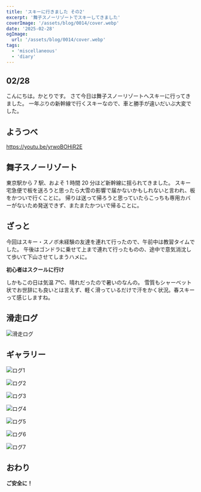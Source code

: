 ```yaml
---
title: 'スキーに行きました その2'
excerpt: '舞子スノーリゾートでスキーしてきました'
coverImage: '/assets/blog/0014/cover.webp'
date: '2025-02-28'
ogImage:
  url: '/assets/blog/0014/cover.webp'
tags:
  - 'miscellaneous'
  - 'diary'
---
```


## 02/28

こんにちは。かとりです。
さて今日は舞子スノーリゾートへスキーに行ってきました。
一年ぶりの新幹線で行くスキーなので、車と勝手が違いだいぶ大変でした。

## ようつべ

https://youtu.be/yrwoBOHiR2E

## 舞子スノーリゾート

東京駅から 7 駅、およそ 1 時間 20 分ほど新幹線に揺られてきました。
スキー宅急便で板を送ろうと思ったら大雪の影響で届かないかもしれないと言われ、板をかついで行くことに。
帰りは送って帰ろうと思っていたらこっちも専用カバーがないため発送できず、またまたかついで帰ることに。

## ざっと

今回はスキー・スノボ未経験の友達を連れて行ったので、午前中は教習タイムでした。
午後はゴンドラに乗せて上まで連れて行ったものの、途中で意気消沈して歩いて下山させてしまうハメに。

**初心者はスクールに行け**

しかもこの日は気温 7℃、晴れだったので暑いのなんの。
雪質もシャーベット状でお世辞にも良いとは言えず、軽く滑っているだけで汗をかく状況。春スキーって感じしますね。

## 滑走ログ

![滑走ログ](/assets/blog/0014/001.webp)

## ギャラリー

![ログ1](/assets/blog/0014/cover.webp)

![ログ2](/assets/blog/0014/002.webp)

![ログ3](/assets/blog/0014/003.webp)

![ログ4](/assets/blog/0014/004.webp)

![ログ5](/assets/blog/0014/005.webp)

![ログ6](/assets/blog/0014/006.webp)

![ログ7](/assets/blog/0014/007.webp)

## おわり

**ご安全に！**
